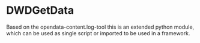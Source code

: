 # DWDGetData
Based on the opendata-content.log-tool this is an extended python module, which can be used as single script or imported to be used in a framework.  
